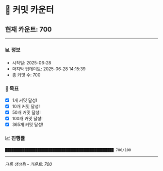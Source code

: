 # 🔢 커밋 카운터

## 현재 카운트: 700

---

### 📊 정보
- 시작일: 2025-06-28
- 마지막 업데이트: 2025-06-28 14:15:39
- 총 커밋 수: 700

### 🎯 목표
- [x] 1개 커밋 달성!
- [x] 10개 커밋 달성!
- [x] 50개 커밋 달성!
- [x] 100개 커밋 달성!
- [x] 365개 커밋 달성!

### 📈 진행률
```
██████████████████████████████████████████████████ 700/100
```

---
*자동 생성됨 - 카운트: 700*
